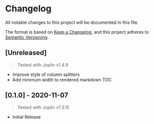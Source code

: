 # Changelog

All notable changes to this project will be documented in this file.

The format is based on [Keep a Changelog](https://keepachangelog.com/en/1.0.0/),
and this project adheres to [Semantic Versioning](https://semver.org/spec/v2.0.0.html).

## [Unreleased]

> Tested with Joplin v1.4.9

- Improve style of column splitters
- Add minimum width to rendered markdown TOC

## [0.1.0] - 2020-11-07

> Tested with Joplin v1.3.15

- Initial Release
